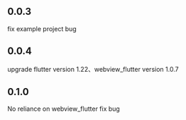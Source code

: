 ## 0.0.3
fix example project bug

## 0.0.4
upgrade flutter version 1.22、webview_flutter version 1.0.7

## 0.1.0
No reliance on webview_flutter
fix bug